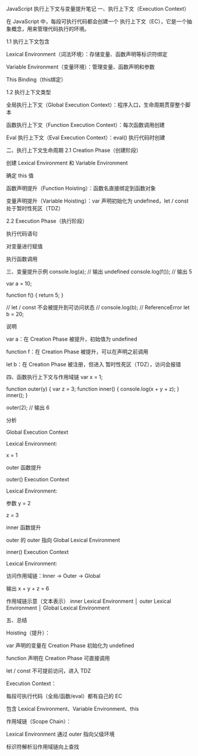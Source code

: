 JavaScript 执行上下文与变量提升笔记
一、执行上下文（Execution Context）

在 JavaScript 中，每段可执行代码都会创建一个 执行上下文（EC），它是一个抽象概念，用来管理代码执行的环境。

1.1 执行上下文包含

Lexical Environment（词法环境）：存储变量、函数声明等标识符绑定

Variable Environment（变量环境）：管理变量、函数声明和参数

This Binding（this绑定）

1.2 执行上下文类型

全局执行上下文（Global Execution Context）：程序入口，生命周期贯穿整个脚本

函数执行上下文（Function Execution Context）：每次函数调用创建

Eval 执行上下文（Eval Execution Context）：eval() 执行代码时创建

二、执行上下文生命周期
2.1 Creation Phase（创建阶段）

创建 Lexical Environment 和 Variable Environment

确定 this 值

函数声明提升（Function Hoisting）：函数名直接绑定到函数对象

变量声明提升（Variable Hoisting）：var 声明初始化为 undefined，let / const 处于暂时性死区（TDZ）

2.2 Execution Phase（执行阶段）

执行代码语句

对变量进行赋值

执行函数调用

三、变量提升示例
console.log(a); // 输出 undefined
console.log(f()); // 输出 5

var a = 10;

function f() {
  return 5;
}

// let / const 不会被提升到可访问状态
// console.log(b); // ReferenceError
let b = 20;

说明

var a：在 Creation Phase 被提升，初始值为 undefined

function f：在 Creation Phase 被提升，可以在声明之前调用

let b：在 Creation Phase 被注册，但进入 暂时性死区（TDZ），访问会报错

四、函数执行上下文与作用域链
var x = 1;

function outer(y) {
  var z = 3;
  function inner() {
    console.log(x + y + z);
  }
  inner();
}

outer(2); // 输出 6

分析

Global Execution Context

Lexical Environment:

x = 1

outer 函数提升

outer() Execution Context

Lexical Environment:

参数 y = 2

z = 3

inner 函数提升

outer 的 outer 指向 Global Lexical Environment

inner() Execution Context

Lexical Environment:

访问作用域链：Inner → Outer → Global

输出 x + y + z = 6

作用域链示意（文本表示）
inner Lexical Environment
       │
outer Lexical Environment
       │
Global Lexical Environment

五、总结

Hoisting（提升）：

var 声明的变量在 Creation Phase 初始化为 undefined

function 声明在 Creation Phase 可直接调用

let / const 不可提前访问，进入 TDZ

Execution Context：

每段可执行代码（全局/函数/eval）都有自己的 EC

包含 Lexical Environment、Variable Environment、this

作用域链（Scope Chain）：

Lexical Environment 通过 outer 指向父级环境

标识符解析沿作用域链向上查找